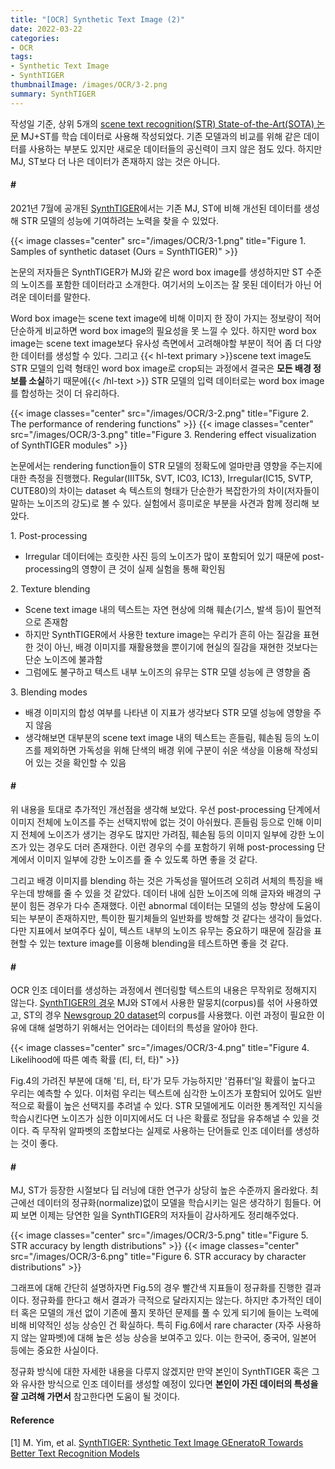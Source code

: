 ```yaml
---
title: "[OCR] Synthetic Text Image (2)"
date: 2022-03-22
categories:
- OCR
tags:
- Synthetic Text Image
- SynthTIGER
thumbnailImage: /images/OCR/3-2.png
summary: SynthTIGER
---
```

작성일 기준, 상위 5개의 [scene text recognition(STR) State-of-the-Art(SOTA) 논문](https://paperswithcode.com/task/scene-text-recognition) MJ+ST를 학습 데이터로 사용해 작성되었다. 기존 모델과의 비교를 위해 같은 데이터를 사용하는 부분도 있지만 새로운 데이터들의 공신력이 크지 않은 점도 있다. 하지만 MJ, ST보다 더 나은 데이터가 존재하지 않는 것은 아니다.

#### \#
2021년 7월에 공개된 [SynthTIGER](https://arxiv.org/abs/2107.09313)에서는 기존 MJ, ST에 비해 개선된 데이터를 생성해 STR 모델의 성능에 기여하려는 노력을 찾을 수 있었다.

{{< image classes="center" src="/images/OCR/3-1.png" title="Figure 1. Samples of synthetic dataset (Ours = SynthTIGER)" >}}

논문의 저자들은 SynthTIGER가 MJ와 같은 word box image를 생성하지만 ST 수준의 노이즈를 포함한 데이터라고 소개한다. 여기서의 노이즈는 잘 못된 데이터가 아닌 어려운 데이터를 말한다.

Word box image는 scene text image에 비해 이미지 한 장이 가지는 정보량이 적어 단순하게 비교하면 word box image의 필요성을 못 느낄 수 있다. 하지만 word box image는 scene text image보다 유사성 측면에서 고려해야할 부분이 적어 좀 더 다양한 데이터를 생성할 수 있다. 그리고 {{< hl-text primary >}}scene text image도 STR 모델의 입력 형태인 word box image로 crop되는 과정에서 결국은 <b>모든 배경 정보를 소실</b>하기 때문에{{< /hl-text >}} STR 모델의 입력 데이터로는 word box image를 합성하는 것이 더 유리하다.

{{< image classes="center" src="/images/OCR/3-2.png" title="Figure 2. The performance of rendering functions" >}}
{{< image classes="center" src="/images/OCR/3-3.png" title="Figure 3. Rendering effect visualization of SynthTIGER modules" >}}

논문에서는 rendering function들이 STR 모델의 정확도에 얼마만큼 영향을 주는지에 대한 측정을 진행했다. Regular(IIIT5k, SVT, IC03, IC13), Irregular(IC15, SVTP, CUTE80)의 차이는 dataset 속 텍스트의 형태가 단순한가 복잡한가의 차이(저자들이 말하는 노이즈의 강도)로 볼 수 있다. 실험에서 흥미로운 부분을 사견과 함께 정리해 보았다.

1\. Post-processing
- Irregular 데이터에는 흐릿한 사진 등의 노이즈가 많이 포함되어 있기 때문에 post-processing의 영향이 큰 것이 실제 실험을 통해 확인됨

2\. Texture blending
- Scene text image 내의 텍스트는 자연 현상에 의해 훼손(기스, 발색 등)이 필연적으로 존재함
- 하지만 SynthTIGER에서 사용한 texture image는 우리가 흔히 아는 질감을 표현한 것이 아닌, 배경 이미지를 재활용했을 뿐이기에 현실의 질감을 재현한 것보다는 단순 노이즈에 불과함
- 그럼에도 불구하고 텍스트 내부 노이즈의 유무는 STR 모델 성능에 큰 영향을 줌

3\. Blending modes
- 배경 이미지의 합성 여부를 나타낸 이 지표가 생각보다 STR 모델 성능에 영향을 주지 않음
- 생각해보면 대부분의 scene text image 내의 텍스트는 흔들림, 훼손됨 등의 노이즈를 제외하면 가독성을 위해 단색의 배경 위에 구분이 쉬운 색상을 이용해 작성되어 있는 것을 확인할 수 있음

#### \#
위 내용을 토대로 추가적인 개선점을 생각해 보았다. 우선 post-processing 단계에서 이미지 전체에 노이즈를 주는 선택지밖에 없는 것이 아쉬웠다. 흔들림 등으로 인해 이미지 전체에 노이즈가 생기는 경우도 많지만 가려짐, 훼손됨 등의 이미지 일부에 강한 노이즈가 있는 경우도 더러 존재한다. 이런 경우의 수를 포함하기 위해 post-processing 단계에서 이미지 일부에 강한 노이즈를 줄 수 있도록 하면 좋을 것 같다.

그리고 배경 이미지를 blending 하는 것은 가독성을 떨어뜨려 오히려 서체의 특징을 배우는데 방해를 줄 수 있을 것 같았다. 데이터 내에 심한 노이즈에 의해 글자와 배경의 구분이 힘든 경우가 다수 존재했다. 이런 abnormal 데이터는 모델의 성능 향상에 도움이 되는 부분이 존재하지만, 특이한 필기체들의 일반화를 방해할 것 같다는 생각이 들었다. 다만 지표에서 보여주다 싶이, 텍스트 내부의 노이즈 유무는 중요하기 때문에 질감을 표현할 수 있는 texture image를 이용해 blending을 테스트하면 좋을 것 같다.

#### \#
OCR 인조 데이터를 생성하는 과정에서 렌더링할 텍스트의 내용은 무작위로 정해지지 않는다. [SynthTIGER의 경우](https://github.com/clovaai/synthtiger/tree/master/resources/corpus) MJ와 ST에서 사용한 말뭉치(corpus)를 섞어 사용하였고, ST의 경우 [Newsgroup 20 dataset](https://archive.ics.uci.edu/ml/datasets/Twenty+Newsgroups)의 corpus를 사용했다. 이런 과정이 필요한 이유에 대해 설명하기 위해서는 언어라는 데이터의 특성을 알아야 한다.

{{< image classes="center" src="/images/OCR/3-4.png" title="Figure 4. Likelihood에 따른 예측 확률 (티, 터, 타)" >}}

Fig.4의 가려진 부분에 대해 '티, 터, 타'가 모두 가능하지만 '컴퓨터'일 확률이 높다고 우리는 예측할 수 있다. 이처럼 우리는 텍스트에 심각한 노이즈가 포함되어 있어도 일반적으로 확률이 높은 선택지를 추려낼 수 있다. STR 모델에게도 이러한 통계적인 지식을 학습시킨다면 노이즈가 심한 이미지에서도 더 나은 확률로 정답을 유추해낼 수 있을 것이다. 즉 무작위 알파벳의 조합보다는 실제로 사용하는 단어들로 인조 데이터를 생성하는 것이 좋다.

#### \#
MJ, ST가 등장한 시절보다 딥 러닝에 대한 연구가 상당히 높은 수준까지 올라왔다. 최근에선 데이터의 정규화(normalize)없이 모델을 학습시키는 일은 생각하기 힘들다. 어찌 보면 이제는 당연한 일을 SynthTIGER의 저자들이 감사하게도 정리해주었다.

{{< image classes="center" src="/images/OCR/3-5.png" title="Figure 5. STR accuracy by length distributions" >}}
{{< image classes="center" src="/images/OCR/3-6.png" title="Figure 6. STR accuracy by character distributions" >}}

그래프에 대해 간단히 설명하자면 Fig.5의 경우 빨간색 지표들이 정규화를 진행한 결과이다. 정규화를 한다고 해서 결과가 극적으로 달라지지는 않는다. 하지만 추가적인 데이터 혹은 모델의 개선 없이 기존에 풀지 못하던 문제를 풀 수 있게 되기에 들이는 노력에 비해 비약적인 성능 상승인 건 확실하다. 특히 Fig.6에서 rare character (자주 사용하지 않는 알파벳)에 대해 높은 성능 상승을 보여주고 있다. 이는 한국어, 중국어, 일본어 등에는 중요한 사실이다.

정규화 방식에 대한 자세한 내용을 다루지 않겠지만 만약 본인이 SynthTIGER 혹은 그와 유사한 방식으로 인조 데이터를 생성할 예정이 있다면 **본인이 가진 데이터의 특성을 잘 고려해 가면서** 참고한다면 도움이 될 것이다.

#### Reference
[1] M. Yim, et al. [SynthTIGER: Synthetic Text Image GEneratoR Towards Better Text Recognition Models](https://arxiv.org/abs/2107.09313)